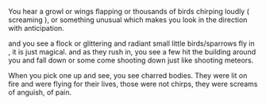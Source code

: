 You hear a growl or wings flapping or thousands of birds chirping loudly ( screaming ), or something unusual which makes you look in the direction with anticipation.

and you see a flock or glittering and radiant small little birds/sparrows fly in , it is just magical. and as they rush in, you see a few hit the building around you and fall down or some come shooting down just like shooting meteors.

When you pick one up and see, you see charred bodies. They were lit on fire and were flying for their lives, those were not chirps, they were screams of anguish, of pain.